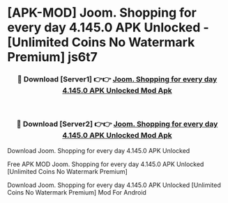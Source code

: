 # [APK-MOD] Joom. Shopping for every day 4.145.0 APK Unlocked - [Unlimited Coins No Watermark Premium] js6t7



<div align="center">
<h3>🔴 Download [Server1] 👉👉 <a href="https://momento.my/?title=Joom._Shopping_for_every_day_4.145.0_APK_Unlocked">Joom. Shopping for every day 4.145.0 APK Unlocked Mod Apk</a></h3><br>

<h3>🔴 Download [Server2] 👉👉 <a href="https://momento.my/?title=Joom._Shopping_for_every_day_4.145.0_APK_Unlocked">Joom. Shopping for every day 4.145.0 APK Unlocked Mod Apk</a></h3>
</div>



Download Joom. Shopping for every day 4.145.0 APK Unlocked 

Free APK MOD Joom. Shopping for every day 4.145.0 APK Unlocked [Unlimited Coins No Watermark Premium]

Download Joom. Shopping for every day 4.145.0 APK Unlocked [Unlimited Coins No Watermark Premium] Mod For Android
